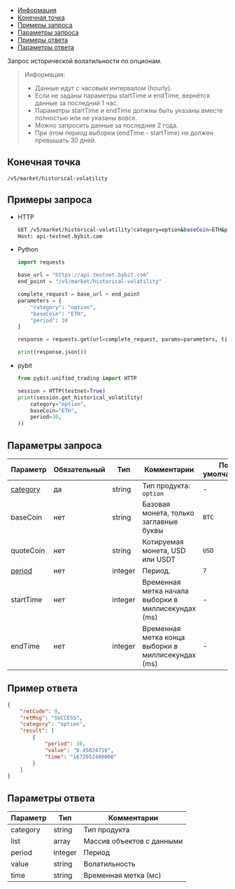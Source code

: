 - [Информация](#информация)
- [Конечная точка](#конечная-точка)
- [Примеры запроса](#примеры-запроса)
- [Параметры запроса](#параметры-запроса)
- [Примеры ответа](#примеры-ответа)
- [Параметры ответа](#параметры-ответа)

<a id="информация"></a>

Запрос исторической волатильности по опционам.

>Информация:
>
>- Данные идут с часовым интервалом (hourly).
>- Если не заданы параметры startTime и endTime, вернётся данные за последний 1 час.
>- Параметры startTime и endTime должны быть указаны вместе полностью или не указаны вовсе.
>- Можно запросить данные за последние 2 года.
>- При этом период выборки (endTime - startTime) не должен превышать 30 дней.

<a id="конечная-точка"></a>

## Конечная точка

`/v5/market/historical-volatility`

<a id="примеры-запроса"></a>

## Примеры запроса

- HTTP

  ```bash
  GET /v5/market/historical-volatility?category=option&baseCoin=ETH&period=30 HTTP/1.1
  Host: api-testnet.bybit.com
  ```

- Python

  ```python
  import requests

  base_url = "https://api-testnet.bybit.com"
  end_point = "/v5/market/historical-volatility"

  complete_request = base_url + end_point
  parameters = {
      "category": "option",
      "baseCoin": "ETH",
      "period": 30
  }
  
  response = requests.get(url=complete_request, params=parameters, timeout=10)

  print(response.json())
  ```

- pybit

  ```python
  from pybit.unified_trading import HTTP

  session = HTTP(testnet=True)
  print(session.get_historical_volatility(
      category="option",
      baseCoin="ETH",
      period=30,
  ))
  ```

<a id="параметры-запроса"></a>

## Параметры запроса

|Параметр  	                  |Обязательный	 |Тип   	  |Комментарии                       |По умолчанию|
|-----------------------------|--------------|------------|----------------------------------|------------|
|[category](<../99.Определения значений в запросах и ответах.md#category>)  |да            |string    |Тип продукта: `option`     |-           |
|baseCoin	      	         	      	         	                  |нет      	 |string    |Базовая монета, только заглавные буквы           |`BTC`   |
|quoteCoin  	                  |нет	 |string   	  |Котируемая монета, USD или USDT                    |`USD`     |
|[period](<../99.Определения значений в запросах и ответах.md#optionPeriod>)  	                  |нет	 |integer   	  |Период.                       |`7`      |
|startTime	              |нет           |integer   |Временная метка начала выборки в миллисекундах (ms)     |-           |
|endTime             |нет      	   |integer   |Временная метка конца выборки в миллисекундах (ms)     |-           |

<a id="примеры-ответа"></a>

## Пример ответа

```json
{
    "retCode": 0,
    "retMsg": "SUCCESS",
    "category": "option",
    "result": [
        {
            "period": 30,
            "value": "0.45024716",
            "time": "1672052400000"
        }
    ]
}
```

<a id="параметры-ответа"></a>

## Параметры ответа

|Параметр  |Тип       |Комментарии                                             |
|----------|----------|--------------------------------------------------------|
|category  |string       |Тип продукта                                             |
|list  |array       |Массив объектов с данными                                             |
|period  |integer       |Период                                             |
|value  |string       |Волатильность                                             |
|time  |string       |Временная метка (мс)                                             |
